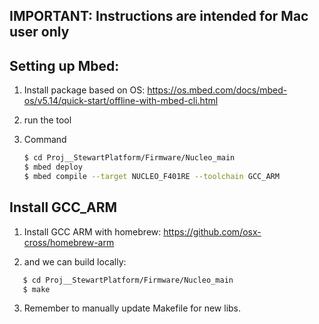 ## IMPORTANT: Instructions are intended for Mac user only

## Setting up Mbed:

1. Install package based on OS: https://os.mbed.com/docs/mbed-os/v5.14/quick-start/offline-with-mbed-cli.html

2. run the tool

3. Command

   ```bash
   $ cd Proj__StewartPlatform/Firmware/Nucleo_main
   $ mbed deploy
   $ mbed compile --target NUCLEO_F401RE --toolchain GCC_ARM
   ```

## Install GCC_ARM

1. Install GCC ARM with homebrew: https://github.com/osx-cross/homebrew-arm

2. and we can build locally:
```bash
   $ cd Proj__StewartPlatform/Firmware/Nucleo_main
   $ make
```

3. Remember to manually update Makefile for new libs.

